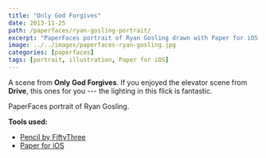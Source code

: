 ```yaml
---
title: "Only God Forgives"
date: 2013-11-25
path: /paperfaces/ryan-gosling-portrait/
excerpt: "PaperFaces portrait of Ryan Gosling drawn with Paper for iOS on an iPad."
image: ../../images/paperfaces-ryan-gosling.jpg
categories: [paperfaces]
tags: [portrait, illustration, Paper for iOS]
---
```


A scene from **Only God Forgives**. If you enjoyed the elevator scene from **Drive**, this ones for you --- the lighting in this flick is fantastic.

PaperFaces portrait of Ryan Gosling.

**Tools used:**

- [Pencil by FiftyThree](https://amzn.to/35tCkJW)
- [Paper for iOS](https://paper.bywetransfer.com/)
